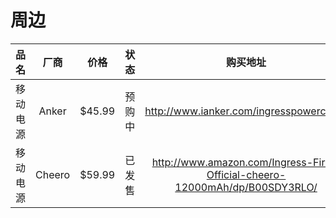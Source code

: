 # 周边

| 品名 | 厂商 | 价格 | 状态 | 购买地址 |
|:---:|:---:|:---:|:---:|:---:|
| 移动电源 | Anker | $45.99 | 预购中 | http://www.ianker.com/ingresspowercube/ |
| 移动电源 | Cheero | $59.99 | 已发售 | http://www.amazon.com/Ingress-First-Official-cheero-12000mAh/dp/B00SDY3RLO/ |
